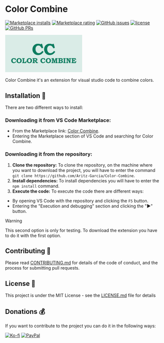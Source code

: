 # Color Combine
[![Marketplace installs](https://img.shields.io/visual-studio-marketplace/i/Aritz-Garciaa.color--combine?logo=visualstudiocode&logoColor=%23007ACC)](https://marketplace.visualstudio.com/items?itemName=Aritz-Garciaa.color--combine)
[![Marketplace rating](https://img.shields.io/visual-studio-marketplace/stars/Aritz-Garciaa.color--combine?logo=visualstudiocode&logoColor=%23007ACC)](https://marketplace.visualstudio.com/items?itemName=Aritz-Garciaa.color--combine)
[![GitHub issues](https://img.shields.io/github/issues/Aritz-Garcia/Color-Combine)](https://github.com/Aritz-Garcia/Color-Combine/issues) 
[![license](https://img.shields.io/badge/license-MIT-blue.svg)](LICENSE)
[![GitHub PRs](https://img.shields.io/github/issues-pr/Aritz-Garcia/color-combine)](https://github.com/Aritz-Garcia/Color-Combine/pulls)

<img src="resources/img/icono.png" alt="icono" style="width: 250px">

Color Combine it's an extension for visual studio code to combine colors.

## Installation 🚀
There are two different ways to install:

### Downloading it from VS Code Marketplace:
- From the Marketplace link: [Color Combine](https://marketplace.visualstudio.com/items?itemName=Aritz-Garciaa.color--combine).
- Entering the Marketplace section of VS Code and searching for Color Combine.

### Downloading it from the repository:

1. **Clone the repository:** To clone the repository, on the machine where you want to download the project, you will have to enter the command `git clone https://github.com/Aritz-Garcia/Color-Combine`.
2. **Install dependencies:** To install dependencies you will have to enter the `npm install` command.
3. **Execute the code:** To execute the code there are different ways:
- By opening VS Code with the repository and clicking the `F5` button.
- Entering the "Execution and debugging" section and clicking the "▶" button.

> [!WARNING]
> This second option is only for testing. To download the extension you have to do it with the first option.

## Contributing 🧩 
Please read [CONTRIBUTING.md](https://github.com/Aritz-Garcia/Color-Combine/tree/main/CONTRIBUTING.md) for details of the code of conduct, and the process for submitting pull requests.

## License 📄
This project is under the MIT License - see the [LICENSE.md](https://github.com/Aritz-Garcia/Color-Combine/tree/main/LICENSE.md) file for details

## Donations 💰
If you want to contribute to the project you can do it in the following ways:

[![Ko-fi](https://img.shields.io/badge/BUY%20ME%20A%20COFFEE-%23FF5E5B?style=for-the-badge&logo=kofi&logoColor=%23FFFFFF)](https://ko-fi.com/aritzgarcia)
[![PayPal](https://img.shields.io/badge/PAYPAL-%23003087?style=for-the-badge&logo=PayPal&logoColor=%23FFFFFF)](https://www.paypal.com/paypalme/aritzgarcia30)
